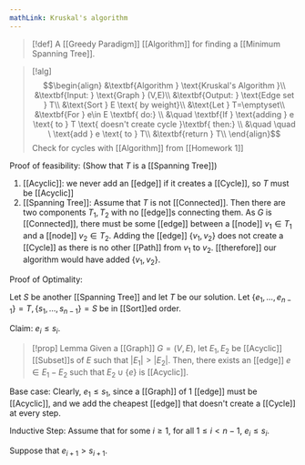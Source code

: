```yaml
---
mathLink: Kruskal's algorithm
---
```

>[!def]
>A [[Greedy Paradigm]] [[Algorithm]] for finding a [[Minimum Spanning Tree]].

>[!alg]
>$$\begin{align}
&\textbf{Algorithm } \text{Kruskal's Algorithm }\\
&\textbf{Input: } \text{Graph } (V,E)\\
&\textbf{Output: } \text{Edge set } T\\
&\text{Sort } E \text{ by weight}\\
&\text{Let } T=\emptyset\\
&\textbf{For } e\in E \textbf{ do:} \\
&\quad \textbf{If } \text{adding } e \text{ to } T \text{ doesn't create cycle }\textbf{ then:} \\
&\quad \quad \ \text{add } e \text{ to } T\\
&\textbf{return } T\\
\end{align}$$
Check for cycles with [[Algorithm]] from [[Homework 1]]


Proof of feasibility: (Show that $T$ is a [[Spanning Tree]])
1. [[Acyclic]]: we never add an [[edge]] if it creates a [[Cycle]], so $T$ must be [[Acyclic]]
2. [[Spanning Tree]]: Assume that $T$ is not [[Connected]]. Then there are two components $T_{1},T_{2}$ with no [[edge]]s connecting them. As $G$ is [[Connected]], there must be some [[edge]] between a [[node]] $v_{1}\in T_{1}$ and a [[node]] $v_{2}\in T_{2}$. Adding the [[edge]] $\{v_{1},v_{2}\}$ does not create a [[Cycle]] as there is no other [[Path]] from $v_{1}$ to $v_{2}$. [[therefore]] our algorithm would have added $\{v_{1},v_{2}\}$.

Proof of Optimality:

Let $S$ be another [[Spanning Tree]] and let $T$ be our solution. Let $\{e_{1},\ldots,e_{n-1}\}=T,\{s_{1},\ldots,s_{n-1}\}=S$ be in [[Sort]]ed order.

Claim: $e_{i}≤s_{i}$.

>[!prop] Lemma
>Given a [[Graph]] $G=(V,E)$, let $E_{1},E_{2}$ be [[Acyclic]] [[Subset]]s of $E$ such that $|E_{1}|>|E_{2}|$. Then, there exists an [[edge]] $e\in E_{1}-E_{2}$ such that $E_{2}\cup\{e\}$ is [[Acyclic]].

Base case: Clearly, $e_{1}≤s_{1}$, since a [[Graph]] of $1$ [[edge]] must be [[Acyclic]], and we add the cheapest [[edge]] that doesn't create a [[Cycle]] at every step.

Inductive Step: Assume that for some $i≥1$, for all $1≤i<n-1$, $e_{i}≤s_{i}$.

Suppose that $e_{i+1}>s_{i+1}$. 